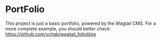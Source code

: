 # PortFolio

This project is just a basic portfolio, powered by the Wagtail CMS.
For a more complete example, you should better check: https://github.com/ychab/wagtail_folioblog